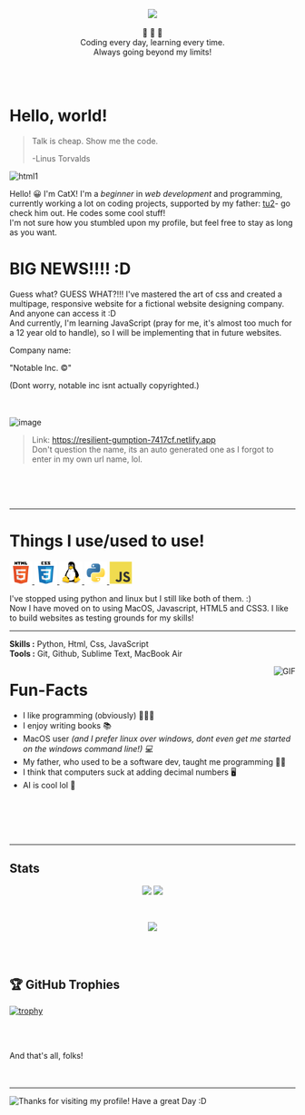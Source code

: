
<p align="center">  <a href="https://github.com/kogutstt2"><img src="https://readme-typing-svg.herokuapp.com/?lines=Hey%20There!%20👋%20I'm%20Daniel!;Im%20an%20aspiring%20Software%20Developer;Who's%20Always%20learning%20new%20tech!&font=Pacifico&center=true&width=650&height=120&color=58a6ff&vCenter=true&size=45%22"></a></p>

<p align="center">
 💎 💎 💎 </br>
 Coding every day, learning every time.<br>
 Always going beyond my limits!<br>
</p>

<br />
<br />

# Hello, world!

> Talk is cheap. Show me the code.
>
> -Linus Torvalds


<img width="854" alt="html1" src="https://user-images.githubusercontent.com/104099162/230735552-dce50ff7-f9ce-4959-b251-6f377545c8fe.png">

<p>Hello! 😀 I'm CatX! I'm a <em>beginner</em> in <em>web development</em> and programming, currently working a lot on coding projects, supported by my father: <a href="https://github.com/tu2">tu2</a>- go check him out. He codes some cool stuff!
<br />
I'm not sure how you stumbled upon my profile, but feel free to stay as long as you want.</p>




# BIG NEWS!!!! :D

Guess what? GUESS WHAT?!!!
I've mastered the art of css and created a multipage, responsive website for a fictional
website designing company. And anyone can access it :D <br />
And currently, I'm learning JavaScript (pray for me, it's almost too much for a 12 year old to handle), so I will
be implementing that in future websites.

Company name:

"Notable Inc. &copy;"

(Dont worry, notable inc isnt actually copyrighted.)

<br />
<br />

<img width="700" alt="image" src="https://user-images.githubusercontent.com/104099162/229918034-a257e2fc-918e-4c08-bca0-374a731fbc0f.png">

>Link: https://resilient-gumption-7417cf.netlify.app <br />
Don't question the name, its an auto generated one as I forgot to <br />
enter in my own url name, lol.

<br />
<br />
<br />

****

# Things I use/used to use!

<p> <a href="https://www.w3.org/html/" target="_blank"> <img src="https://raw.githubusercontent.com/devicons/devicon/master/icons/html5/html5-original-wordmark.svg" alt="html5" width="40" height="40"/> </a> <a href="https://www.w3schools.com/css/" target="_blank"> <img src="https://raw.githubusercontent.com/devicons/devicon/master/icons/css3/css3-original-wordmark.svg" alt="css3" width="40" height="40"/> </a </a> <a href="https://www.linux.org/" target="_blank"> <img src="https://raw.githubusercontent.com/devicons/devicon/master/icons/linux/linux-original.svg" alt="linux" width="40" height="40"/> </a>
<a href="https://www.python.org" target="_blank"> <img src="https://raw.githubusercontent.com/devicons/devicon/master/icons/python/python-original.svg" alt="python" width="40" height="40"/> </a> <a href="https://developer.mozilla.org/en-US/docs/Web/JavaScript" target="_blank"> <img src="https://raw.githubusercontent.com/devicons/devicon/master/icons/javascript/javascript-original.svg" alt="javascript" width="40" height="40"/> </a> </p>

I've stopped using python and linux but I still like both of them. :)
<br />
Now I have moved on to using MacOS, Javascript, HTML5 and CSS3. I like to build websites as testing grounds for my skills!
<br />


****

<!-- -->
 
**Skills :** Python, Html, Css, JavaScript
</br>
**Tools :** Git, Github, Sublime Text, MacBook Air 

<img align="right" alt="GIF" src="https://media.giphy.com/media/iIqmM5tTjmpOB9mpbn/giphy.gif"/> 

# Fun-Facts

<ul align="left">
  <li>I like programming (obviously) 👨🏻‍💻</li>
  <li>I enjoy writing books 📚</li>
  <li>MacOS user <em>(and I prefer linux over windows, dont even get me started on the windows command line!) 💻</em></li>
  <li>My father, who used to be a software dev, taught me programming 👨🏻</li>  
  <li>I think that computers suck at adding decimal numbers 🖥️</li>  
  <li>AI is cool lol 🤖</li>
</ul>

<br />
<br />
<br />
<br />

****

## Stats

<p align="center">
<img height="150" src="https://github-readme-stats.vercel.app/api/top-langs/?username=CatX711&layout=compact&hide=html&theme=gray"/> <img height="150" src="https://github-readme-stats.vercel.app/api?username=CatX711&count_private=true&show_icons=true&theme=dracula&include_all_commits=true"/>
</p>
<br />
<p align="center">
<img src="http://github-readme-streak-stats.herokuapp.com?user=CatX711&theme=default&hide_border=true&date_format=j%20M%5B%20Y%5D&ring=7C1897&fire=C913DD&currStreakLabel=BF12D2">
</p>

<br />
<br />


## 🏆 GitHub Trophies
[![trophy](https://github-profile-trophy.vercel.app/?username=CatX711&column=8)](https://github-profile-trophy.vercel.app/?username=anirudhjak06&column=8)

<br />
<br />



<!--
## How I started Programming and Various Stuff I've Done 💻

I wrote my first lines of code when I was around 6/7. I can still remember my dad trying to teach me some very basic python.
It must've been pretty hard, haha. Eventually, after half an hour of getting to know stuff, I managed to write
some extremely simple programs. It wasn't a lot, but back then, I felt like the smartest human alive.
Sadly, after that, I never really got back into programming. Until around 2020.
I found a spare laptop in our garage, and I started using it to make python stuff.
Sadly, the laptop no longer works, but I can still remember some of the code. It was primitive, sure. But full of passion.
After that, I got bored again, and took a year long break. After that, I randomly had an idea to make a game about the...
Tardis, for... some reason? I don't know. Still, I had a blast making it, and recorded it all in something my dad had
told me about ever since 2020. Github! CatX was born!
I recorded as much stuff in there as possible, like Coffee Game and Forge-Battle, and plenty more was tucked away in PyCharm.
But, alas, after a solid 7 months or so, I got bored. Again. 🤦‍♂️
Recently, I got back into coding. It's been very fun, and I hope to not get bored of it anymore.
I love harnessing my imagination and knowledge of programming to make my own little stories. And recently, I've moved on to more advanced things, like programming in Html, and CSS!
Have a great day ;D

<em>- Daniel C 👨🏻‍💻</em>
-->
And that's all, folks! 
<br />
<br />
<br />

****

<img height="120" alt="Thanks for visiting my profile! Have a great Day :D" width="100%" src="https://raw.githubusercontent.com/BrunnerLivio/brunnerlivio/master/images/marquee.svg" />
<!---
CatX711/CatX711 is a ✨ special ✨ repository because its `README.md` (this file) appears on your GitHub profile.
You can click the Preview link to take a look at your changes.
--->

